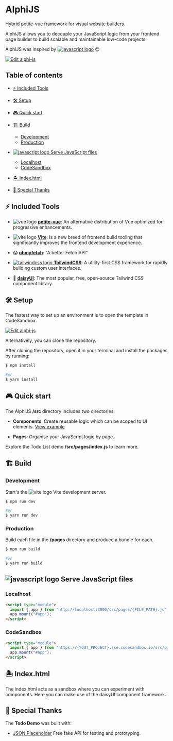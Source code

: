 # AlphiJS

Hybrid petite-vue framework for visual website builders.

AlphiJS allows you to decouple your JavaScript logic from your frontend page builder to build scalable and maintainable low-code projects.

AlphiJS was inspired by [![javascript logo](https://api.iconify.design/logos:nuxt.svg)](https://v3.nuxtjs.org/) 😍

[![Edit alphi-js](https://codesandbox.io/static/img/play-codesandbox.svg)](https://codesandbox.io/s/github/LOCOWD/alphi-js/tree/main/?fontsize=14&hidenavigation=1&theme=dark)

## Table of contents

- [⚡️ Included Tools](#%EF%B8%8F-included-tools)
- [🛠 Setup](#-setup)
- [🎮 Quick start](#-quick-start)
- [🏗 Build](#-build)

  - [Development](#development)
  - [Production](#production)

- [![javascript logo](https://api.iconify.design/logos:javascript.svg) Serve JavaScript files](#-serve-javascript-files)
  - [Localhost](#localhost)
  - [CodeSandbox](#codesandbox)
- [🏝 Index.html](#-indexhtml)
- [💝 Special Thanks](#-special-thanks)

## ⚡️ Included Tools

- ![vue logo](https://api.iconify.design/logos:vue.svg) [**petite-vue**](https://github.com/vuejs/petite-vue): An alternative distribution of Vue optimized for progressive enhancements.

- ![vite logo](https://api.iconify.design/logos:vitejs.svg) [**Vite**](https://github.com/vitejs/vite): Is a new breed of frontend build tooling that significantly improves the frontend development experience.

- 😱 [**ohmyfetch**](https://github.com/unjs/ohmyfetch): "A better Fetch API"

- [![tailwindcss logo](https://api.iconify.design/logos:tailwindcss-icon.svg) **TailwindCSS**](https://tailwindcss.com/): A utility-first CSS framework for rapidly building custom user interfaces.

- 🌼 [**daisyUI**](https://daisyui.com/): The most popular, free, open-source Tailwind CSS component library.

## 🛠 Setup

The fastest way to set up an environment is to open the template in CodeSandbox.

[![Edit alphi-js](https://codesandbox.io/static/img/play-codesandbox.svg)](https://codesandbox.io/s/github/LOCOWD/alphi-js/tree/main/?fontsize=14&hidenavigation=1&theme=dark)

Alternatively, you can clone the repository.

After cloning the repository, open it in your terminal and install the packages by running:

```bash
$ npm install

#or
$ yarn install
```

## 🎮 Quick start

The AlphiJS **/src** directory includes two directories:

- **Components**: Create reusable logic which can be scoped to UI elements. [View example](https://github.com/vuejs/petite-vue#components)

- **Pages**: Organise your JavaScript logic by page.

Explore the Todo List demo **/src/pages/index.js** to learn more.

## 🏗 Build

### Development

Start's the ![vite logo](https://api.iconify.design/logos:vitejs.svg) Vite development server.

```bash
$ npm run dev

#or
$ yarn run dev
```

### Production

Build each file in the **/pages** directory and produce a bundle for each.

```bash
$ npm run build

#or
$ yarn run build
```

## ![javascript logo](https://api.iconify.design/logos:javascript.svg) Serve JavaScript files

### Localhost

```html
<script type="module">
  import { app } from "http://localhost:3000/src/pages/{FILE_PATH}.js";
  app.mount("#app");
</script>
```

### CodeSandbox

```html
<script type="module">
  import { app } from "https://{YOUT_PROJECT}.sse.codesandbox.io/src/pages/{FILE_PATH}.js";
  app.mount("#app");
</script>
```

## 🏝 Index.html

The index.html acts as a sandbox where you can experiment with components. Here you can make use of the daisyUI component framework.

## 💝 Special Thanks

The **Todo Demo** was built with:

- [JSON Placeholder](https://jsonplaceholder.typicode.com/) Free fake API for testing and prototyping.
